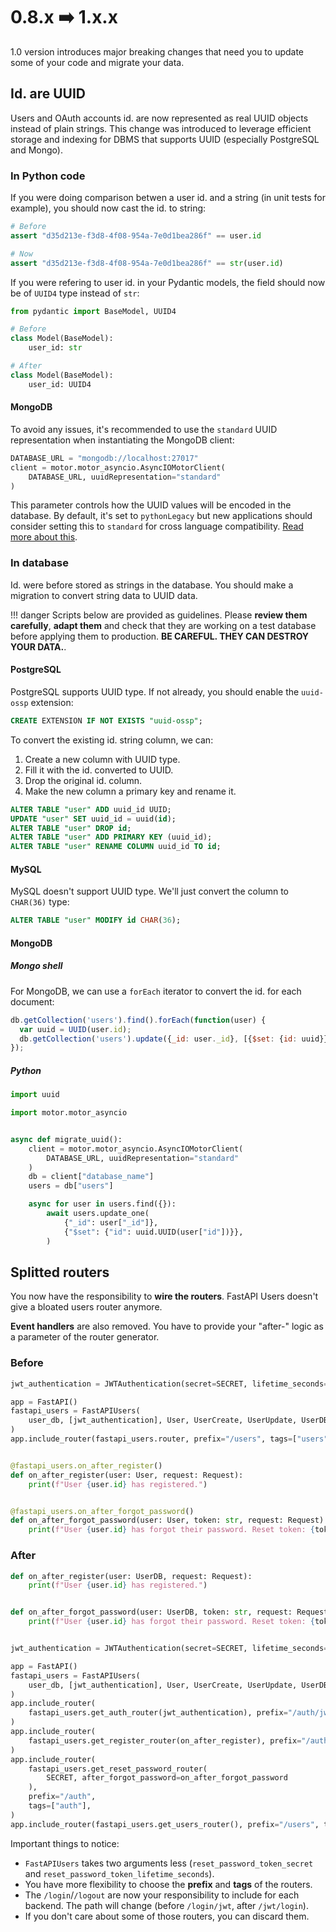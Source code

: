 # 0.8.x ➡️ 1.x.x

1.0 version introduces major breaking changes that need you to update some of your code and migrate your data.

## Id. are UUID

Users and OAuth accounts id. are now represented as real UUID objects instead of plain strings.  This change was introduced to leverage efficient storage and indexing for DBMS that supports UUID (especially PostgreSQL and Mongo).

### In Python code

If you were doing comparison betwen a user id. and a string (in unit tests for example), you should now cast the id. to string:

```py
# Before
assert "d35d213e-f3d8-4f08-954a-7e0d1bea286f" == user.id

# Now
assert "d35d213e-f3d8-4f08-954a-7e0d1bea286f" == str(user.id)
```

If you were refering to user id. in your Pydantic models, the field should now be of `UUID4` type instead of `str`:

```py
from pydantic import BaseModel, UUID4

# Before
class Model(BaseModel):
    user_id: str

# After
class Model(BaseModel):
    user_id: UUID4
```

#### MongoDB

To avoid any issues, it's recommended to use the `standard` UUID representation when instantiating the MongoDB client:

```py
DATABASE_URL = "mongodb://localhost:27017"
client = motor.motor_asyncio.AsyncIOMotorClient(
    DATABASE_URL, uuidRepresentation="standard"
)
```

This parameter controls how the UUID values will be encoded in the database. By default, it's set to `pythonLegacy` but new applications should consider setting this to `standard` for cross language compatibility. [Read more about this](https://pymongo.readthedocs.io/en/stable/api/pymongo/mongo_client.html#pymongo.mongo_client.MongoClient).


### In database

Id. were before stored as strings in the database. You should make a migration to convert string data to UUID data.

!!! danger
    Scripts below are provided as guidelines. Please **review them carefully**, **adapt them** and check that they are working on a test database before applying them to production. **BE CAREFUL. THEY CAN DESTROY YOUR DATA.**.

#### PostgreSQL

PostgreSQL supports UUID type. If not already, you should enable the `uuid-ossp` extension:

```sql
CREATE EXTENSION IF NOT EXISTS "uuid-ossp";
```

To convert the existing id. string column, we can:

1. Create a new column with UUID type.
2. Fill it with the id. converted to UUID.
3. Drop the original id. column.
4. Make the new column a primary key and rename it.

```sql
ALTER TABLE "user" ADD uuid_id UUID;
UPDATE "user" SET uuid_id = uuid(id);
ALTER TABLE "user" DROP id;
ALTER TABLE "user" ADD PRIMARY KEY (uuid_id);
ALTER TABLE "user" RENAME COLUMN uuid_id TO id;
```

#### MySQL

MySQL doesn't support UUID type. We'll just convert the column to `CHAR(36)` type:

```sql
ALTER TABLE "user" MODIFY id CHAR(36);
```

#### MongoDB

##### Mongo shell

For MongoDB, we can use a `forEach` iterator to convert the id. for each document:

```js
db.getCollection('users').find().forEach(function(user) {
  var uuid = UUID(user.id);
  db.getCollection('users').update({_id: user._id}, [{$set: {id: uuid}}]);
});
```

##### Python

```py
import uuid

import motor.motor_asyncio


async def migrate_uuid():
    client = motor.motor_asyncio.AsyncIOMotorClient(
        DATABASE_URL, uuidRepresentation="standard"
    )
    db = client["database_name"]
    users = db["users"]

    async for user in users.find({}):
        await users.update_one(
            {"_id": user["_id"]},
            {"$set": {"id": uuid.UUID(user["id"])}},
        )
```

## Splitted routers

You now have the responsibility to **wire the routers**. FastAPI Users doesn't give a bloated users router anymore.

**Event handlers** are also removed. You have to provide your "after-" logic as a parameter of the router generator.

### Before

```py
jwt_authentication = JWTAuthentication(secret=SECRET, lifetime_seconds=3600)

app = FastAPI()
fastapi_users = FastAPIUsers(
    user_db, [jwt_authentication], User, UserCreate, UserUpdate, UserDB,
)
app.include_router(fastapi_users.router, prefix="/users", tags=["users"])


@fastapi_users.on_after_register()
def on_after_register(user: User, request: Request):
    print(f"User {user.id} has registered.")


@fastapi_users.on_after_forgot_password()
def on_after_forgot_password(user: User, token: str, request: Request):
    print(f"User {user.id} has forgot their password. Reset token: {token}")
```

### After

```py
def on_after_register(user: UserDB, request: Request):
    print(f"User {user.id} has registered.")


def on_after_forgot_password(user: UserDB, token: str, request: Request):
    print(f"User {user.id} has forgot their password. Reset token: {token}")


jwt_authentication = JWTAuthentication(secret=SECRET, lifetime_seconds=3600)

app = FastAPI()
fastapi_users = FastAPIUsers(
    user_db, [jwt_authentication], User, UserCreate, UserUpdate, UserDB,
)
app.include_router(
    fastapi_users.get_auth_router(jwt_authentication), prefix="/auth/jwt", tags=["auth"]
)
app.include_router(
    fastapi_users.get_register_router(on_after_register), prefix="/auth", tags=["auth"]
)
app.include_router(
    fastapi_users.get_reset_password_router(
        SECRET, after_forgot_password=on_after_forgot_password
    ),
    prefix="/auth",
    tags=["auth"],
)
app.include_router(fastapi_users.get_users_router(), prefix="/users", tags=["users"])
```

Important things to notice:

* `FastAPIUsers` takes two arguments less (`reset_password_token_secret` and `reset_password_token_lifetime_seconds`).
* You have more flexibility to choose the **prefix** and **tags** of the routers.
* The `/login`/`/logout` are now your responsibility to include for each backend. The path will change (before `/login/jwt`, after `/jwt/login`).
* If you don't care about some of those routers, you can discard them.
